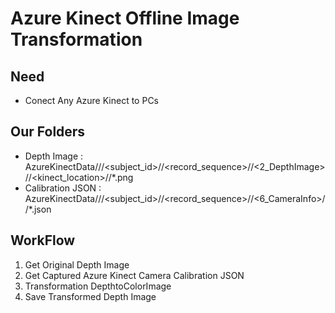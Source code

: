 # Azure Kinect Offline Image Transformation
## Need
- Conect Any Azure Kinect to PCs

## Our Folders
- Depth Image : AzureKinectData/<yymmdd>//<subject_id>//<record_sequence>//<2_DepthImage>//<kinect_location>//*.png
- Calibration JSON : AzureKinectData/<yymmdd>//<subject_id>//<record_sequence>//<6_CameraInfo>//*.json

## WorkFlow
1. Get Original Depth Image
2. Get Captured Azure Kinect Camera Calibration JSON
3. Transformation DepthtoColorImage
4. Save Transformed Depth Image
